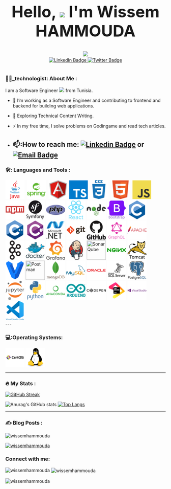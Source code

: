 <div id="header" align="center">
 <h1 style="font-size: 50px;">
  Hello, 
  <img src="https://media.giphy.com/media/v1.Y2lkPTc5MGI3NjExcTAzdGhmcHY4MHNsMW94ZG9wczNsajY3OWxmNGZtaXFla3NjaDUxMSZlcD12MV9pbnRlcm5hbF9naWZfYnlfaWQmY3Q9cw/hvRJCLFzcasrR4ia7z/giphy.gif" width="30px"/> I'm Wissem HAMMOUDA
</h1>
</div>


<div id="header" align="center">
  <img src="https://media.giphy.com/media/K77lWFobBeX5xcLsdp/giphy.gif" width="100"/>
  <div id="badges">
  <a href="https://www.linkedin.com/in/wissem-hammouda/">
    <img src="https://img.shields.io/badge/LinkedIn-blue?style=for-the-badge&logo=linkedin&logoColor=white" alt="LinkedIn Badge"/>
  </a>
<!--   <a href="your-youtube-URL">
    <img src="https://img.shields.io/badge/YouTube-red?style=for-the-badge&logo=youtube&logoColor=white" alt="Youtube Badge"/>
  </a> -->
  <a href="https://twitter.com/wissemham18">
    <img src="https://img.shields.io/badge/Twitter-blue?style=for-the-badge&logo=twitter&logoColor=white" alt="Twitter Badge"/>
  </a>
</div>
  <img src="https://komarev.com/ghpvc/?username=wissemhammouda&style=for-the-badge&color=blueviolet" alt=""/>
  <div align="center">
 <!-- <img src="https://media.giphy.com/media/v1.Y2lkPTc5MGI3NjExdjVoanoxNXdocWlxYjgxcTdmMzRuYnluYjJnc3pjMm55djBjbm9mMCZlcD12MV9pbnRlcm5hbF9naWZfYnlfaWQmY3Q9Zw/dWesBcTLavkZuG35MI/giphy.gif" width="600" height="300"/>-->
</div>
</div>

<div>
 
### 👨‍🦲_technologist: About Me :
I am a Software Engineer <img src="https://media.giphy.com/media/WUlplcMpOCEmTGBtBW/giphy.gif" width="30"> from Tunisia.
- :telescope: I’m working as a Software Engineer and contributing to frontend and backend for building web applications.

- :seedling: Exploring Technical Content Writing.

- :zap: In my free time, I solve problems on Godingame and read tech articles.
  
- 📫:How to reach me: [![Linkedin Badge](https://img.shields.io/badge/-LinkedIn-blue?style=flat&logo=Linkedin&logoColor=white)](https://www.linkedin.com/in/wissem-hammouda/) or [![Email Badge](https://img.shields.io/badge/Email-red?style=flat&logo=mail.ru&logoColor=white)](mailto:wissem.hammouda7@gmail.com) 
  ---
</div>

### 🛠️: Languages and Tools :
<div>
    <img src="https://github.com/devicons/devicon/blob/master/icons/java/java-original-wordmark.svg" title="Java" alt="Java" width="60" height="60"/>&nbsp;
    <img src="https://github.com/devicons/devicon/blob/master/icons/spring/spring-original-wordmark.svg" title="Spring" alt="Spring" width="60" height="60"/>&nbsp;
 <img src="https://github.com/devicons/devicon/blob/master/icons/angularjs/angularjs-original.svg" title="Angular" **alt="Angular" width="60" height="60"/>
  <img src="https://github.com/devicons/devicon/blob/master/icons/typescript/typescript-original.svg" title="TypeScript" **alt="TypeScript" width="60" height="60"/>
    <img src="https://github.com/devicons/devicon/blob/master/icons/css3/css3-plain-wordmark.svg"  title="CSS3" alt="CSS" width="60" height="60"/>&nbsp;
    <img src="https://github.com/devicons/devicon/blob/master/icons/html5/html5-original.svg" title="HTML5" alt="HTML" width="60" height="60"/>&nbsp;
    <img src="https://github.com/devicons/devicon/blob/master/icons/javascript/javascript-original.svg" title="JavaScript" alt="JavaScript" width="60" height="60"/>&nbsp;
 <img src="https://github.com/devicons/devicon/blob/master/icons/npm/npm-original-wordmark.svg" title="NPM" **alt="NPM" width="60" height="60"/>
 <img src="https://github.com/devicons/devicon/blob/master/icons/symfony/symfony-original-wordmark.svg" title="Symfony" **alt="Symfony" width="60" height="60"/>
 <img src="https://github.com/devicons/devicon/blob/master/icons/php/php-original.svg" title="Php" **alt="Php" width="60" height="60"/>  
 <img src="https://github.com/devicons/devicon/blob/master/icons/react/react-original-wordmark.svg" title="React" **alt="React" width="60" height="60"/>
<img src="https://github.com/devicons/devicon/blob/master/icons/nodejs/nodejs-original-wordmark.svg" title="NodeJS" alt="NodeJS" width="60" height="60"/>
<img src="https://github.com/devicons/devicon/blob/master/icons/bootstrap/bootstrap-original-wordmark.svg" title="Bootstrap" **alt="Bootstrap" width="60" height="60"/>
<img src="https://github.com/devicons/devicon/blob/master/icons/c/c-original.svg" title="C" **alt="C" width="60" height="60"/> 
<img src="https://github.com/devicons/devicon/blob/master/icons/cplusplus/cplusplus-original.svg"  title="C++" **alt="C++" width="60" height="60"/>
<img src="https://github.com/devicons/devicon/blob/master/icons/csharp/csharp-original.svg" title="C#" **alt="C#" width="60" height="60"/>
<img src="https://github.com/devicons/devicon/blob/master/icons/dot-net/dot-net-original-wordmark.svg" title="Dot-Net" **alt="Dot-Net" width="60" height="60"/>
<img src="https://github.com/devicons/devicon/blob/master/icons/git/git-original-wordmark.svg" title="Git" **alt="Git" width="60" height="60"/>
 <img src="https://github.com/devicons/devicon/blob/master/icons/github/github-original-wordmark.svg" title="Github" **alt="Github" width="60" height="60"/>
 <img src="https://github.com/devicons/devicon/blob/master/icons/graphql/graphql-plain-wordmark.svg" title="GraphQL" **alt="GraphQL" width="60" height="60"/>
<img src="https://github.com/devicons/devicon/blob/master/icons/apache/apache-original-wordmark.svg" title="Apache" **alt="Apache" width="60" height="60"/>
 <img src="https://github.com/devicons/devicon/blob/master/icons/apachekafka/apachekafka-original.svg" title="Kafka" **alt="Kafka" width="60" height="60"/>
<img src="https://github.com/devicons/devicon/blob/master/icons/docker/docker-original-wordmark.svg" title="Docker" **alt="Docker" width="60" height="60"/>
 <img src="https://github.com/devicons/devicon/blob/master/icons/grafana/grafana-original-wordmark.svg" title="Grafana" **alt="Grafana" width="60" height="60"/>
<img src="https://github.com/devicons/devicon/blob/master/icons/jenkins/jenkins-original.svg" title="Jenkins" **alt="Jenkins" width="60" height="60"/> 
 <img src="https://user-images.githubusercontent.com/15386828/118396592-e331c880-b658-11eb-8fdc-7426520c691f.png" title="SonarQube" **alt="SonarQube" width="60" height="60"/>  
<img src="https://github.com/devicons/devicon/blob/master/icons/nginx/nginx-original.svg" title="Nginx" **alt="Nginx" width="60" height="60"/>
 <img src="https://github.com/devicons/devicon/blob/master/icons/tomcat/tomcat-original-wordmark.svg" title="Tomcat" **alt="Tomcat" width="60" height="60"/>
<img src="https://github.com/devicons/devicon/blob/master/icons/vagrant/vagrant-original.svg" title="Vagrant" **alt="Vagrant" width="60" height="60"/>
<img src="https://user-images.githubusercontent.com/2676579/34940598-17cc20f0-f9be-11e7-8c6d-f0190d502d64.png" title="Postman" **alt="Postman" width="60" height="60"/>
<img src="https://github.com/devicons/devicon/blob/master/icons/mongodb/mongodb-original-wordmark.svg" title="MongoDB" **alt="MongoDB" width="60" height="60"/>
<img src="https://github.com/devicons/devicon/blob/master/icons/mysql/mysql-original-wordmark.svg" title="MySQL" **alt="MySQL" width="60" height="60"/> 
<img src="https://github.com/devicons/devicon/blob/master/icons/oracle/oracle-original.svg" title="Oracle" **alt="Oracle" width="60" height="60"/>
<img src="https://github.com/devicons/devicon/blob/master/icons/microsoftsqlserver/microsoftsqlserver-plain-wordmark.svg" title="Microsoft SQL Server" **alt="Microsoft SQL Server" width="60" height="60"/>
<img src="https://github.com/devicons/devicon/blob/master/icons/postgresql/postgresql-original-wordmark.svg" title="PostgreSQL" **alt="PostgreSQL" width="60" height="60"/>
<img src="https://github.com/devicons/devicon/blob/master/icons/jupyter/jupyter-original-wordmark.svg" title="Jupyter" **alt="Jupyter" width="60" height="60"/>
<img src="https://github.com/devicons/devicon/blob/master/icons/python/python-original-wordmark.svg" title="Python" **alt="Python" width="60" height="60"/>
<img src="https://github.com/devicons/devicon/blob/master/icons/anaconda/anaconda-original-wordmark.svg" title="Anaconda" **alt="Anaconda" width="60" height="60"/>
<img src="https://github.com/devicons/devicon/blob/master/icons/arduino/arduino-original-wordmark.svg" title="Arduino" **alt="Arduino" width="60" height="60"/>
<img src="https://github.com/devicons/devicon/blob/master/icons/codepen/codepen-original-wordmark.svg" title="Codepen" **alt="Codepen" width="60" height="60"/>
<img src="https://github.com/devicons/devicon/blob/master/icons/jetbrains/jetbrains-original.svg" title="JetBrains" **alt="JetBrains" width="60" height="60"/>
<img src="https://github.com/devicons/devicon/blob/master/icons/visualstudio/visualstudio-plain-wordmark.svg" title="Visual Studio" **alt="Visual Studio" width="60" height="60"/>
<img src="https://github.com/devicons/devicon/blob/master/icons/vscode/vscode-original-wordmark.svg" title="Vscode" **alt="Vscode" width="60" height="60"/>

</div>
---

### 💻:Operating Systems:
<div>
  <img src="https://github.com/devicons/devicon/blob/master/icons/centos/centos-original-wordmark.svg" title="CentOS" **alt="CentOS" width="60" height="60"/>
  <img src="https://github.com/devicons/devicon/blob/master/icons/linux/linux-original.svg" title="Linux" **alt="Linux" width="60" height="60"/>
  
</div>

---
### :fire: My Stats :
[![GitHub Streak](http://github-readme-streak-stats.herokuapp.com?user=wissemhammouda&theme=dark&background=000000)](https://git.io/streak-stats)

![Anurag's GitHub stats](https://github-readme-stats.vercel.app/api?username=wissemhammouda&show_icons=true&theme=onedark)
[![Top Langs](https://github-readme-stats.vercel.app/api/top-langs/?username=wissemhammouda&layout=compact&theme=vision-friendly-dark)](https://github.com/anuraghazra/github-readme-stats)

---

### :writing_hand: Blog Posts :
<!-- BLOG-POST-LIST:START -->

<p align="left"> <img src="https://komarev.com/ghpvc/?username=wissemhammouda&label=Profile%20views&color=0e75b6&style=flat" alt="wissemhammouda" /> </p>

<p align="left"> <a href="https://github.com/ryo-ma/github-profile-trophy"><img src="https://github-profile-trophy.vercel.app/?username=wissemhammouda" alt="wissemhammouda" /></a> </p>

<h3 align="left">Connect with me:</h3>
<p align="left">
</p>

<p><img align="left" src="https://github-readme-stats.vercel.app/api/top-langs?username=wissemhammouda&show_icons=true&locale=en&layout=compact" alt="wissemhammouda" /></p>

<p>&nbsp;<img align="center" src="https://github-readme-stats.vercel.app/api?username=wissemhammouda&show_icons=true&locale=en" alt="wissemhammouda" /></p>

<p><img align="center" src="https://github-readme-streak-stats.herokuapp.com/?user=wissemhammouda&" alt="wissemhammouda" /></p>
<!-- BLOG-POST-LIST:END -->
